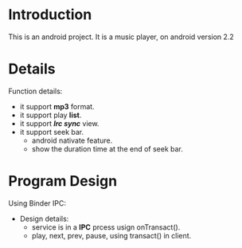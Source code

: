 # Introduction #

This is an android project.
It is a music player, on android version 2.2


# Details #

Function details:
  * it support **mp3** format.
  * it support play **list**.
  * it support **_lrc sync_** view.
  * it support seek bar.
    * android nativate feature.
    * show the duration time at the end of seek bar.


# Program Design #

Using Binder IPC:
  * Design details:
    * service is in a **IPC** prcess usign onTransact().
    * play, next, prev, pause, using transact() in client.